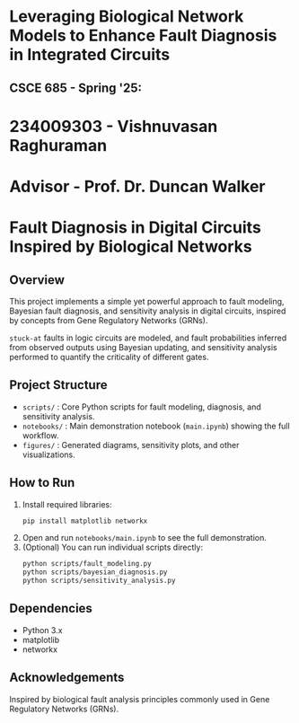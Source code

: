 # Leveraging Biological Network Models to Enhance Fault Diagnosis in Integrated Circuits

## CSCE 685 - Spring '25:
# 234009303 - Vishnuvasan Raghuraman
# Advisor - Prof. Dr. Duncan Walker
# Fault Diagnosis in Digital Circuits Inspired by Biological Networks

## Overview
This project implements a simple yet powerful approach to fault modeling, Bayesian fault diagnosis, and sensitivity analysis in digital circuits, inspired by concepts from Gene Regulatory Networks (GRNs).

`stuck-at` faults in logic circuits are modeled, and fault probabilities inferred from observed outputs using Bayesian updating, and sensitivity analysis performed to quantify the criticality of different gates.

## Project Structure
- `scripts/` : Core Python scripts for fault modeling, diagnosis, and sensitivity analysis.
- `notebooks/` : Main demonstration notebook (`main.ipynb`) showing the full workflow.
- `figures/` : Generated diagrams, sensitivity plots, and other visualizations.

## How to Run
1. Install required libraries:
   ```bash
   pip install matplotlib networkx
   ```
2. Open and run `notebooks/main.ipynb` to see the full demonstration.
3. (Optional) You can run individual scripts directly:
   ```bash
   python scripts/fault_modeling.py
   python scripts/bayesian_diagnosis.py
   python scripts/sensitivity_analysis.py
   ```

## Dependencies
- Python 3.x
- matplotlib
- networkx

## Acknowledgements
Inspired by biological fault analysis principles commonly used in Gene Regulatory Networks (GRNs).
